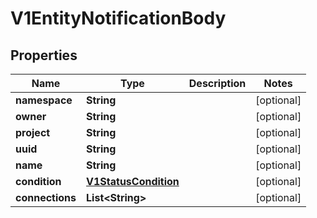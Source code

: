 

# V1EntityNotificationBody


## Properties

| Name | Type | Description | Notes |
|------------ | ------------- | ------------- | -------------|
|**namespace** | **String** |  |  [optional] |
|**owner** | **String** |  |  [optional] |
|**project** | **String** |  |  [optional] |
|**uuid** | **String** |  |  [optional] |
|**name** | **String** |  |  [optional] |
|**condition** | [**V1StatusCondition**](V1StatusCondition.md) |  |  [optional] |
|**connections** | **List&lt;String&gt;** |  |  [optional] |



